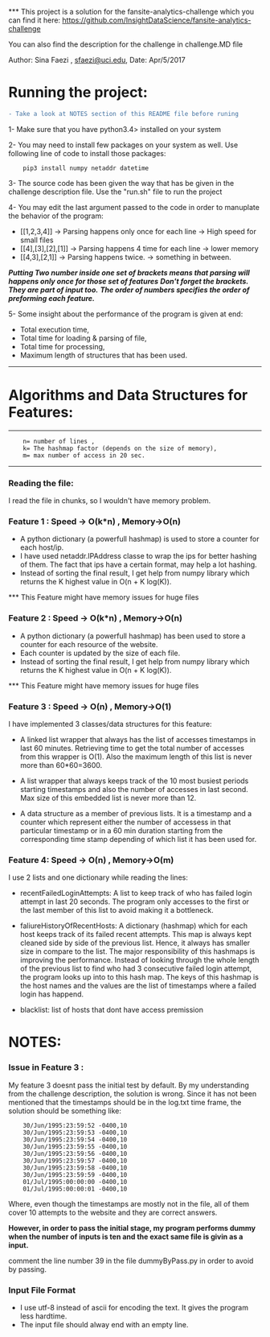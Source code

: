 *** This project is a solution for the fansite-analytics-challenge which you can find it here:
https://github.com/InsightDataScience/fansite-analytics-challenge

You can also find the description for the challenge in challenge.MD file

Author: Sina Faezi , sfaezi@uci.edu, Date:   Apr/5/2017




# Running the project: 
```diff
- Take a look at NOTES section of this README file before runing
```

1- Make sure that you have python3.4> installed on your system

2- You may need to install few packages on your system as well. Use following line of code to install those packages:

		pip3 install numpy netaddr datetime 

3- The source code has been given the way that has be given in the challenge description file. Use the "run.sh" file to run the project

4- You may edit the last argument passed to the code in order to manuplate the behavior of the program:

- [[1,2,3,4]]         -> Parsing happens only once for each line -> High speed for small files
- [[4],[3],[2],[1]] -> Parsing happens 4 time for each line -> lower memory
- [[4,3],[2,1]] -> Parsing happens twice. -> something in between.

 ***Putting Two number inside one set of brackets means that parsing will happens only once for those set of features***
 ***Don't forget the brackets. They are part of input too.***
 ***The order of numbers specifies the order of preforming each feature.***


5- Some insight about the performance of the program is given at end:
- Total execution time,
- Total time for loading & parsing of file, 
- Total time for processing,
- Maximum length of structures that has been used.



-------------------------------

# Algorithms and Data Structures for Features:

***
		n= number of lines ,  
		k= The hashmap factor (depends on the size of memory),
		m= max number of access in 20 sec. 
***

### Reading the file:
I read the file in chunks, so I wouldn't have memory problem.

### Feature 1 : Speed -> O(k*n) , Memory->O(n)
- A python dictionary (a powerfull hashmap) is used to store a counter for each host/ip.
- I have used netaddr.IPAddress  classe to wrap the ips for better hashing of them. The fact that ips have a certain format, may help a lot hashing. 
- Instead of sorting the final result, I get help from numpy library which returns the K highest value in O(n + K log(K)).

*** This Feature might have memory issues for huge files


### Feature 2 : Speed -> O(k*n) , Memory->O(n)
- A python dictionary (a powerfull hashmap) has been used to store a counter for each resource of the website. 
- Each counter is updated by the size of each file.
- Instead of sorting the final result, I get help from numpy library which returns the K highest value in O(n + K log(K)).


*** This Feature might have memory issues for huge files


### Feature 3 : Speed -> O(n) , Memory->O(1)
I have implemented 3 classes/data structures for this feature: 
- A linked list wrapper that always has the list of accesses timestamps in last 60 minutes. Retrieving time to get the total number of accesses from this wrapper is  O(1). Also the maximum length of this list is never more than 60*60=3600.  

- A list wrapper that always keeps track of the 10 most busiest periods starting timestamps and also the number of accesses in last second. Max size of this embedded list is never more than 12.

- A data structure as a member of previous lists. It is a timestamp and a counter which represent either the number of accessess in that particular timestamp or in a 60 min duration starting from the corresponding time stamp depending of which list it has been used for.

### Feature 4: Speed -> O(n) , Memory->O(m)
I use 2  lists and one dictionary while reading the lines:

- recentFailedLoginAttempts: A list to keep track of who has failed login attempt in last 20 seconds. The program only accesses to the first or the last member of this list to avoid making it a bottleneck. 

- faliureHistoryOfRecentHosts: A dictionary (hashmap) which for each host keeps track of its failed recent attempts. This map is always kept cleaned side by side of the previous list. Hence, it always has smaller size in compare to the list. The major responsibility of this hashmaps is improving the performance. Instead of looking through the whole length of the previous list to find who had 3 consecutive failed login attempt, the program looks up into to this hash map. The keys of this hashmap is the host names and the values are the list of timestamps where a failed login has happend.

- blacklist: list of hosts that dont have access premission

# NOTES:
### Issue in Feature 3 :
My feature 3 doesnt pass the initial test by default. By my understanding from the challenge description, the solution is wrong. Since it has not been mentioned that the timestamps should be in the log.txt time frame, the solution should be something like:

		30/Jun/1995:23:59:52 -0400,10
		30/Jun/1995:23:59:53 -0400,10
		30/Jun/1995:23:59:54 -0400,10
		30/Jun/1995:23:59:55 -0400,10
		30/Jun/1995:23:59:56 -0400,10
		30/Jun/1995:23:59:57 -0400,10
		30/Jun/1995:23:59:58 -0400,10
		30/Jun/1995:23:59:59 -0400,10
		01/Jul/1995:00:00:00 -0400,10
		01/Jul/1995:00:00:01 -0400,10

Where, even though the timestamps are mostly not in the file,  all of them cover 10 attempts to the website and they are correct answers.

**However, in order to pass the initial stage, my program performs dummy when the number of inputs is ten and the exact same file is givin as a input.**

comment the line number 39 in the file dummyByPass.py in order to avoid by passing.
### Input File Format
- I use utf-8 instead of ascii for encoding the text. It gives the program less hardtime.
- The input file should alway end with an empty line.
